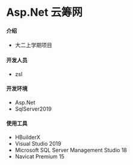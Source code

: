 # Asp.Net  云筹网

#### 介绍
+ 大二上学期项目


#### 开发人员

+ zsl

#### 开发环境

+ Asp.Net
+ SqlServer2019

#### 使用工具

+ HBuilderX
+ Visual Studio 2019
+ Microsoft SQL Server Management Studio 18
+ Navicat Premium 15